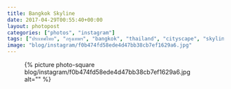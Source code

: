 ```yaml
---
title: Bangkok Skyline
date: 2017-04-29T00:55:40+00:00
layout: photopost
categories: ["photos", "instagram"]
tags: ["ประเทศไทย", "กรุงเทพฯ", "bangkok", "thailand", "cityscape", "skyline", "architecture"]
image: "blog/instagram/f0b474fd58ede4d47bb38cb7ef1629a6.jpg"
---
```


<figure class="photo photo--square">
  {% picture photo-square blog/instagram/f0b474fd58ede4d47bb38cb7ef1629a6.jpg alt="" %}
</figure>


